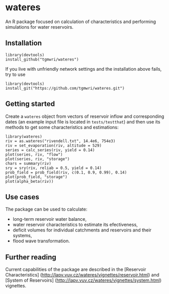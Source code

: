 # wateres

An R package focused on calculation of characteristics and performing
simulations for water reservoirs.

## Installation

```{r}
library(devtools)
install_github("tgmwri/wateres")
```
If you live with unfriendly network settings and the installation above
fails, try to use
```{r}
library(devtools)
install_git("https://github.com/tgmwri/wateres.git")
```

## Getting started

Create a `wateres` object from vectors of reservoir inflow and corresponding
dates (an example input file is located in `tests/testthat`) and then
use its methods to get some characteristics and estimations:
```{r}
library(wateres)
riv = as.wateres("rivendell.txt", 14.4e6, 754e3)
riv = set_evaporation(riv, altitude = 529)
series = calc_series(riv, yield = 0.14)
plot(series, riv, "flow")
plot(series, riv, "storage")
chars = summary(riv)
sry = sry(riv, reliab = 0.5, yield = 0.14)
prob_field = prob_field(riv, c(0.1, 0.9, 0.99), 0.14)
plot(prob_field, "storage")
plot(alpha_beta(riv))
```

## Use cases
The package can be used to calculate:
- long-term reservoir water balance,
- water reservoir characteristics to estimate its efectiveness,
- deficit volumes for individual catchments and reservoirs
and their systems,
- flood wave transformation.

## Further reading
Current capabilities of the package are described in the [Reservoir Characteristics]
(http://lapv.vuv.cz/wateres/vignettes/reservoir.html) and [System of Reservoirs]
(http://lapv.vuv.cz/wateres/vignettes/system.html) vignettes.
